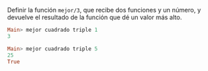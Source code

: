 Definir la función ```mejor/3```, que recibe dos funciones y un número, y devuelve el resultado de 
la función que dé un valor más alto. 

```haskell
Main> mejor cuadrado triple 1
3
```

```haskell
Main> mejor cuadrado triple 5
25
True
```